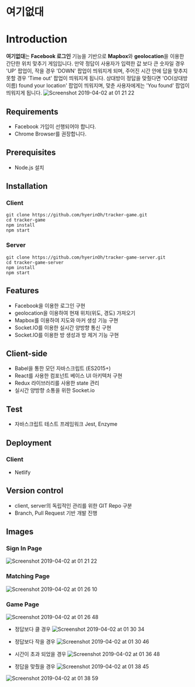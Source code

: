 # 여기없대
# Introduction

**여기없대**는 **Facebook 로그인** 기능을 기반으로 **Mapbox**와 **geolocation**을 이용한 간단한 위치 맞추기 게임입니다. 
만약 정답이 사용자가 입력한 값 보다 큰 숫자일 경우 'UP' 팝업이, 작을 경우 'DOWN' 팝업이 띄워지게 되며, 주어진 시간 안에 답을 맞추지 못할 경우 'Time out' 팝업이 띄워지게 됩니다. 상대방이 정답을 맞췄다면 'OO(상대방 이름) found your location' 팝업이 띄워지며, 맞춘 사용자에게는 'You found' 팝업이 띄워지게 됩니다.
![Screenshot 2019-04-02 at 01 21 22](https://user-images.githubusercontent.com/38285577/55343236-a7256300-54e5-11e9-9d8b-782bac1fca74.png)

## Requirements
- Facebook 가입이 선행되어야 합니다.
- Chrome Browser를 권장합니다.

## Prerequisites
- Node.js 설치

## Installation

### Client
```
git clone https://github.com/hyerinOh/tracker-game.git
cd tracker-game
npm install
npm start
```

### Server
```
git clone https://github.com/hyerinOh/tracker-game-server.git
cd tracker-game-server
npm install
npm start
```
## Features
- Facebook을 이용한 로그인 구현
- geolocation을 이용하여 현재 위치(위도, 경도) 가져오기
- Mapbox를 이용하여 지도와 마커 생성 기능 구현
- Socket.IO를 이용한 실시간 양방향 통신 구현
- Socket.IO를 이용한 방 생성과 방 제거 기능 구현

## Client-side
- Babel을 통한 모던 자바스크립트 (ES2015+)
- React를 사용한 컴포넌트 베이스 UI 아키텍처 구현
- Redux 라이브러리를 사용한 state 관리
- 실시간 양방향 소통을 위한 Socket.io

## Test
- 자바스크립트 테스트 프레임워크 Jest, Enzyme

## Deployment
### Client
- Netlify

## Version control
- client, server의 독립적인 관리를 위한 GIT Repo 구분
- Branch, Pull Request 기반 개발 진행

## Images
### Sign In Page
![Screenshot 2019-04-02 at 01 21 22](https://user-images.githubusercontent.com/38285577/55343236-a7256300-54e5-11e9-9d8b-782bac1fca74.png)

### Matching Page
![Screenshot 2019-04-02 at 01 26 10](https://user-images.githubusercontent.com/38285577/55343644-7bef4380-54e6-11e9-8d46-f08fe20a85d2.png)

### Game Page
![Screenshot 2019-04-02 at 01 26 48](https://user-images.githubusercontent.com/38285577/55343775-bc4ec180-54e6-11e9-8668-b72a349bf962.png)

- 정답보다 클 경우
![Screenshot 2019-04-02 at 01 30 34](https://user-images.githubusercontent.com/38285577/55343903-0cc61f00-54e7-11e9-8564-0ec357ffd342.png)

- 정답보다 작을 경우
![Screenshot 2019-04-02 at 01 30 46](https://user-images.githubusercontent.com/38285577/55344193-bad1c900-54e7-11e9-9358-259cf0b4b79d.png)

- 시간이 초과 되었을 경우
![Screenshot 2019-04-02 at 01 36 48](https://user-images.githubusercontent.com/38285577/55344239-d3da7a00-54e7-11e9-9971-24ed25e6f06b.png)

- 정답을 맞췄을 경우
![Screenshot 2019-04-02 at 01 38 45](https://user-images.githubusercontent.com/38285577/55344386-1f8d2380-54e8-11e9-820c-cb9b35154869.png)

![Screenshot 2019-04-02 at 01 38 59](https://user-images.githubusercontent.com/38285577/55344398-2b78e580-54e8-11e9-88f8-40f9ec587094.png)



